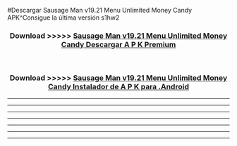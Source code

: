 #Descargar Sausage Man v19.21 Menu Unlimited Money Candy  APK^Consigue la última versión s1hw2



<div align="center">
<h3>Download >>>>> <a href="https://es-sites.web.app/?es= Sausage Man v19.21 Menu Unlimited Money Candy ">Sausage Man v19.21 Menu Unlimited Money Candy  Descargar A P K Premium</a></h3><br>

<h3>Download >>>>> <a href="https://es-sites.web.app/?es= Sausage Man v19.21 Menu Unlimited Money Candy ">Sausage Man v19.21 Menu Unlimited Money Candy  Instalador de A P K para .Android</a></h3>
</div>


----------------------------------------------------------

----------------------------------------------------------

----------------------------------------------------------

----------------------------------------------------------

----------------------------------------------------------

----------------------------------------------------------

----------------------------------------------------------


